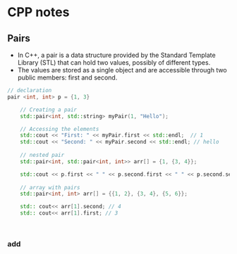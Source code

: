 # CPP notes

## Pairs

- In C++, a pair is a data structure provided by the Standard Template Library (STL) that can hold two values, possibly of different types.
- The values are stored as a single object and are accessible through two public members: first and second.

```cpp
// declaration
pair <int, int> p = {1, 3}

    // Creating a pair
    std::pair<int, std::string> myPair(1, "Hello");

    // Accessing the elements
    std::cout << "First: " << myPair.first << std::endl;  // 1
    std::cout << "Second: " << myPair.second << std::endl; // hello
    
    // nested pair
    std::pair<int, std::pair<int, int>> arr[] = {1, {3, 4}};

    std::cout << p.first << " " << p.second.first << " " << p.second.second << std::endl;
    
    // array with pairs
    std::pair<int, int> arr[] = {{1, 2}, {3, 4}, {5, 6}};

    std:: cout<< arr[1].second; // 4
    std:: cout<< arr[1].first; // 3

    
```

### add

